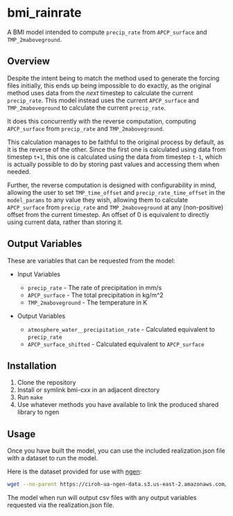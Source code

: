 # bmi_rainrate

A BMI model intended to compute `precip_rate` from `APCP_surface` and `TMP_2maboveground`.

## Overview

Despite the intent being to match the method used to generate the forcing files initially, this ends up being impossible to do exactly, as the original method uses data from the *next* timestep to calculate the current `precip_rate`. This model instead uses the current `APCP_surface` and `TMP_2maboveground` to calculate the current `precip_rate`.

It does this concurrently with the reverse computation, computing `APCP_surface` from `precip_rate` and `TMP_2maboveground`.

This calculation manages to be faithful to the original process by default, as it is the reverse of the other. Since the first one is calculated using data from timestep `t+1`, this one is calculated using the data from timestep `t-1`, which is actually possible to do by storing past values and accessing them when needed.

Further, the reverse computation is designed with configurability in mind, allowing the user to set `TMP_time_offset` and `precip_rate_time_offset` in the `model_params` to any value they wish, allowing them to calculate `APCP_surface` from `precip_rate` and `TMP_2maboveground` at any (non-positive) offset from the current timestep. An offset of 0 is equivalent to directly using current data, rather than storing it.

## Output Variables

These are variables that can be requested from the model:

- Input Variables
  - `precip_rate` - The rate of precipitation in mm/s
  - `APCP_surface` - The total precipitation in kg/m^2
  - `TMP_2maboveground` - The temperature in K

- Output Variables
  - `atmosphere_water__precipitation_rate` - Calculated equivalent to `precip_rate`
  - `APCP_surface_shifted` - Calculated equivalent to `APCP_surface`

## Installation

1. Clone the repository
2. Install or symlink bmi-cxx in an adjacent directory
3. Run `make`
4. Use whatever methods you have available to link the produced shared library to ngen

## Usage

Once you have built the model, you can use the included realization.json file with a dataset to run the model.

Here is the dataset provided for use with [ngen](www.github.com/NOAA-OWP/ngen):

```bash
wget --no-parent https://ciroh-ua-ngen-data.s3.us-east-2.amazonaws.com/AWI-006/AWI_16_2853886_006.tar.gz
```

The model when run will output csv files with any output variables requested via the realization.json file.
